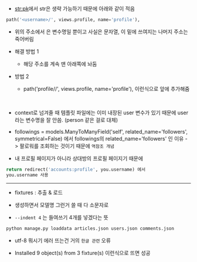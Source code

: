- <str:pk>에서 str은 생략 가능하기 때문에 아래와 같이 적음
```py
path('<username>/', views.profile, name='profile'),
```

- 위의 주소에서 <username>은 변수명일 뿐이고 사실은 문자열, 이 밑에 쓰여지는 나머지 주소는 죽어버림


- 해결 방법 1
    - 해당 주소를 계속 맨 아래쪽에 놔둠
- 방법 2
    - path('profile/<username>/', views.profile, name='profile'), 이런식으로 앞에 추가해줌

<br>

- context로 넘겨줄 때 템플릿 파일에는 이미 내장된 user 변수가 있기 때문에 user라는 변수명을 잘 안씀. (person 같은 걸로 대체)


- followings = models.ManyToManyField('self', related_name='followers', symmetrical=False) 에서
followings의 related_name='followers' 인 이유 -> 팔로워를 조회하는 것이기 때문에 `역참조 개념`


- 내 프로필 페이지가 아니라 상대방의 프로필 페이지기 때문에 
```py
return redirect('accounts:profile', you.username) 에서
you.username 사용
```
<hr>

- fixtures : 추출 & 로드

- 생성하면서 모델명 그런거 쓸 때 다 소문자로

- `--indent 4` 는 들여쓰기 4개를 넣겠다는 뜻

```py
python manage.py loaddata articles.json users.json comments.json
```
- utf-8 뭐시기 에러 뜨는건 거의 `한글 관련` 오류

- Installed 9 object(s) from 3 fixture(s) 이런식으로 뜨면 성공

